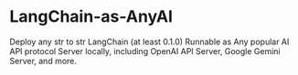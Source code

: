 # LangChain-as-AnyAI
Deploy any str to str LangChain (at least 0.1.0) Runnable as Any popular AI API protocol Server locally, including OpenAI API Server, Google Gemini Server, and more. 
